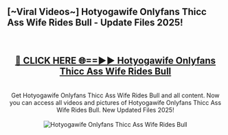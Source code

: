 <h2>[~Viral Videos~] Hotyogawife Onlyfans Thicc Ass Wife Rides Bull - Update Files 2025!</h2>
<br>
<div align="center">
<h2><a href="https://betterlinks.top/A2PfLJ" rel="nofollow">🔴 CLICK HERE 🌐==►► Hotyogawife Onlyfans Thicc Ass Wife Rides Bull</a></h2>
<br>
Get Hotyogawife Onlyfans Thicc Ass Wife Rides Bull and all content. Now you can access all videos and pictures of Hotyogawife Onlyfans Thicc Ass Wife Rides Bull. New Updated Files 2025!
<br>
<br>
<a href="https://betterlinks.top/A2PfLJ" rel="nofollow" data-target="animated-image.originalLink"><img src="https://i.ibb.co.com/WyWwxjT/player-gif2.gif" alt="Hotyogawife Onlyfans Thicc Ass Wife Rides Bull" style="max-width: 100%; display: inline-block;" data-target="animated-image.originalImage"></a>
</div>
<br>
